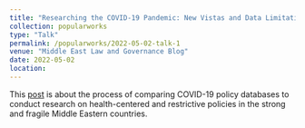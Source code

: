 ```yaml
---	
title: "Researching the COVID-19 Pandemic: New Vistas and Data Limitations"	
collection: popularworks	
type: "Talk"	
permalink: /popularworks/2022-05-02-talk-1	
venue: "Middle East Law and Governance Blog"	
date: 2022-05-02	
location: 	
---	
```


This [post](https://blog.brill.com/view/post/guest-post/podcast/researching-the-covid-19-pandemic.xml) is about the process of comparing COVID-19 policy databases to conduct research on health-centered and restrictive policies in the strong and fragile Middle Eastern countries. 
